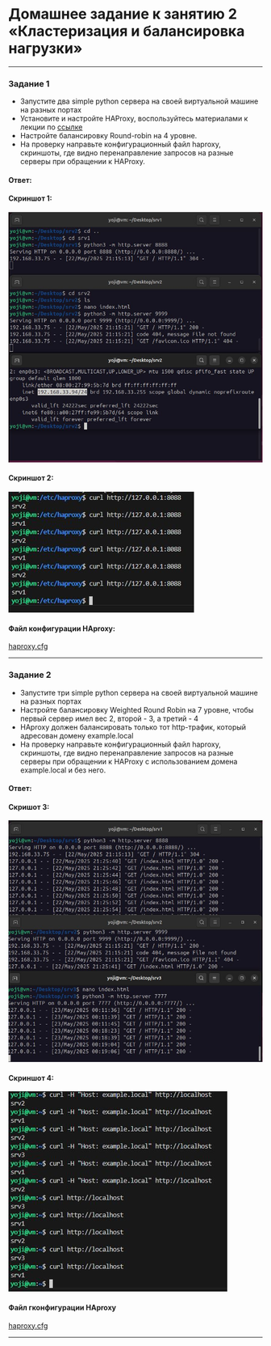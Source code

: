 # Домашнее задание к занятию 2 «Кластеризация и балансировка нагрузки»


------



### Задание 1
- Запустите два simple python сервера на своей виртуальной машине на разных портах
- Установите и настройте HAProxy, воспользуйтесь материалами к лекции по [ссылке](2/)
- Настройте балансировку Round-robin на 4 уровне.
- На проверку направьте конфигурационный файл haproxy, скриншоты, где видно перенаправление запросов на разные серверы при обращении к HAProxy.
 
#### Ответ:

#### Скриншот 1:

![1](https://github.com/yojihc/netology-Virtualization/blob/10-2_Clustering_and_load_balancing/pics/01.JPG?raw=true)

#### Скриншот 2:

![2](https://github.com/yojihc/netology-Virtualization/blob/10-2_Clustering_and_load_balancing/pics/02.JPG?raw=true)

#### Файл конфигурации HAproxy:

[haproxy.cfg](https://github.com/yojihc/netology-Virtualization/blob/10-2_Clustering_and_load_balancing/cfg/haproxy%20%D0%97%D0%B0%D0%B4%D0%B0%D0%BD%D0%B8%D0%B5%201.cfg)

---

### Задание 2
- Запустите три simple python сервера на своей виртуальной машине на разных портах
- Настройте балансировку Weighted Round Robin на 7 уровне, чтобы первый сервер имел вес 2, второй - 3, а третий - 4
- HAproxy должен балансировать только тот http-трафик, который адресован домену example.local
- На проверку направьте конфигурационный файл haproxy, скриншоты, где видно перенаправление запросов на разные серверы при обращении к HAProxy c использованием домена example.local и без него.

#### Ответ:

#### Скришот 3:

![3](https://github.com/yojihc/netology-Virtualization/blob/10-2_Clustering_and_load_balancing/pics/04.JPG?raw=true)

#### Скриншот 4:

![4](https://github.com/yojihc/netology-Virtualization/blob/10-2_Clustering_and_load_balancing/pics/03.JPG?raw=true)

#### Файл гконфигурации HAproxy

[haproxy.cfg](https://github.com/yojihc/netology-Virtualization/blob/10-2_Clustering_and_load_balancing/cfg/haproxy%20%D0%97%D0%B0%D0%B4%D0%B0%D0%BD%D0%B8%D0%B5%202.cfg)


---
